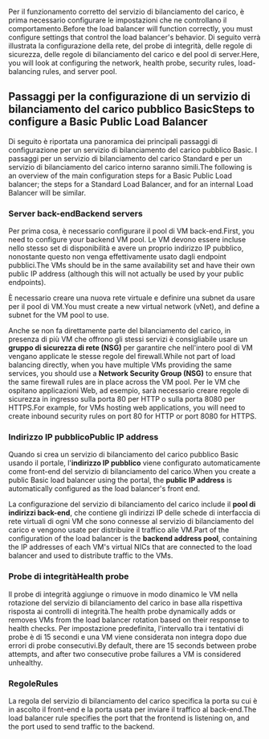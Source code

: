 <span data-ttu-id="a9af2-101">Per il funzionamento corretto del servizio di bilanciamento del carico, è prima necessario configurare le impostazioni che ne controllano il comportamento.</span><span class="sxs-lookup"><span data-stu-id="a9af2-101">Before the load balancer will function correctly, you must configure settings that control the load balancer's behavior.</span></span> <span data-ttu-id="a9af2-102">Di seguito verrà illustrata la configurazione della rete, del probe di integrità, delle regole di sicurezza, delle regole di bilanciamento del carico e del pool di server.</span><span class="sxs-lookup"><span data-stu-id="a9af2-102">Here, you will look at configuring the network, health probe, security rules, load-balancing rules, and server pool.</span></span>

## <a name="steps-to-configure-a-basic-public-load-balancer"></a><span data-ttu-id="a9af2-103">Passaggi per la configurazione di un servizio di bilanciamento del carico pubblico Basic</span><span class="sxs-lookup"><span data-stu-id="a9af2-103">Steps to configure a Basic Public Load Balancer</span></span>

<span data-ttu-id="a9af2-104">Di seguito è riportata una panoramica dei principali passaggi di configurazione per un servizio di bilanciamento del carico pubblico Basic. I passaggi per un servizio di bilanciamento del carico Standard e per un servizio di bilanciamento del carico interno saranno simili.</span><span class="sxs-lookup"><span data-stu-id="a9af2-104">The following is an overview of the main configuration steps for a Basic Public Load balancer; the steps for a Standard Load Balancer, and for an internal Load Balancer will be similar.</span></span>

### <a name="backend-servers"></a><span data-ttu-id="a9af2-105">Server back-end</span><span class="sxs-lookup"><span data-stu-id="a9af2-105">Backend servers</span></span>

<span data-ttu-id="a9af2-106">Per prima cosa, è necessario configurare il pool di VM back-end.</span><span class="sxs-lookup"><span data-stu-id="a9af2-106">First, you need to configure your backend VM pool.</span></span> <span data-ttu-id="a9af2-107">Le VM devono essere incluse nello stesso set di disponibilità e avere un proprio indirizzo IP pubblico, nonostante questo non venga effettivamente usato dagli endpoint pubblici.</span><span class="sxs-lookup"><span data-stu-id="a9af2-107">The VMs should be in the same availability set and have their own public IP address (although this will not actually be used by your public endpoints).</span></span>

<span data-ttu-id="a9af2-108">È necessario creare una nuova rete virtuale e definire una subnet da usare per il pool di VM.</span><span class="sxs-lookup"><span data-stu-id="a9af2-108">You must create a new virtual network (vNet), and define a subnet for the VM pool to use.</span></span>

<span data-ttu-id="a9af2-109">Anche se non fa direttamente parte del bilanciamento del carico, in presenza di più VM che offrono gli stessi servizi è consigliabile usare un **gruppo di sicurezza di rete (NSG)** per garantire che nell'intero pool di VM vengano applicate le stesse regole del firewall.</span><span class="sxs-lookup"><span data-stu-id="a9af2-109">While not part of load balancing directly, when you have multiple VMs providing the same services, you should use a **Network Security Group (NSG)** to ensure that the same firewall rules are in place across the VM pool.</span></span> <span data-ttu-id="a9af2-110">Per le VM che ospitano applicazioni Web, ad esempio, sarà necessario creare regole di sicurezza in ingresso sulla porta 80 per HTTP o sulla porta 8080 per HTTPS.</span><span class="sxs-lookup"><span data-stu-id="a9af2-110">For example, for VMs hosting web applications, you will need to create inbound security rules on port 80 for HTTP or port 8080 for HTTPS.</span></span>

### <a name="public-ip-address"></a><span data-ttu-id="a9af2-111">Indirizzo IP pubblico</span><span class="sxs-lookup"><span data-stu-id="a9af2-111">Public IP address</span></span>

<span data-ttu-id="a9af2-112">Quando si crea un servizio di bilanciamento del carico pubblico Basic usando il portale, l'**indirizzo IP pubblico** viene configurato automaticamente come front-end del servizio di bilanciamento del carico.</span><span class="sxs-lookup"><span data-stu-id="a9af2-112">When you create a public Basic load balancer using the portal, the **public IP address** is automatically configured as the load balancer's front end.</span></span>

<span data-ttu-id="a9af2-113">La configurazione del servizio di bilanciamento del carico include il **pool di indirizzi back-end**, che contiene gli indirizzi IP delle schede di interfaccia di rete virtuali di ogni VM che sono connesse al servizio di bilanciamento del carico e vengono usate per distribuire il traffico alle VM.</span><span class="sxs-lookup"><span data-stu-id="a9af2-113">Part of the configuration of the load balancer is the **backend address pool**, containing the IP addresses of each VM's virtual NICs that are connected to the load balancer and used to distribute traffic to the VMs.</span></span> 

### <a name="health-probe"></a><span data-ttu-id="a9af2-114">Probe di integrità</span><span class="sxs-lookup"><span data-stu-id="a9af2-114">Health probe</span></span>

<span data-ttu-id="a9af2-115">Il probe di integrità aggiunge o rimuove in modo dinamico le VM nella rotazione del servizio di bilanciamento del carico in base alla rispettiva risposta ai controlli di integrità.</span><span class="sxs-lookup"><span data-stu-id="a9af2-115">The health probe dynamically adds or removes VMs from the load balancer rotation based on their response to health checks.</span></span>
<span data-ttu-id="a9af2-116">Per impostazione predefinita, l'intervallo tra i tentativi di probe è di 15 secondi e una VM viene considerata non integra dopo due errori di probe consecutivi.</span><span class="sxs-lookup"><span data-stu-id="a9af2-116">By default, there are 15 seconds between probe attempts, and after two consecutive probe failures a VM is considered unhealthy.</span></span>

### <a name="rules"></a><span data-ttu-id="a9af2-117">Regole</span><span class="sxs-lookup"><span data-stu-id="a9af2-117">Rules</span></span>

<span data-ttu-id="a9af2-118">La regola del servizio di bilanciamento del carico specifica la porta su cui è in ascolto il front-end e la porta usata per inviare il traffico al back-end.</span><span class="sxs-lookup"><span data-stu-id="a9af2-118">The load balancer rule specifies the port that the frontend is listening on, and the port used to send traffic to the backend.</span></span>